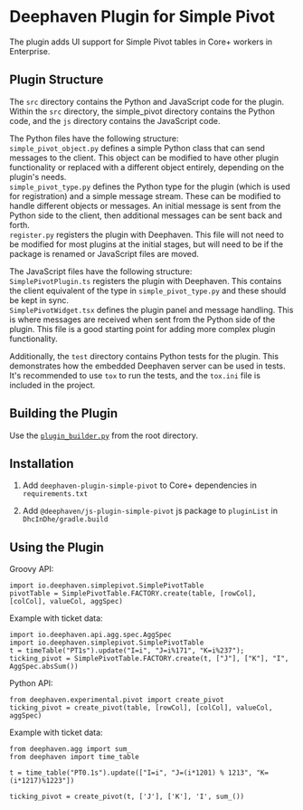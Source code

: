 # Deephaven Plugin for Simple Pivot

The plugin adds UI support for Simple Pivot tables in Core+ workers in Enterprise.

## Plugin Structure

The `src` directory contains the Python and JavaScript code for the plugin.  
Within the `src` directory, the simple_pivot directory contains the Python code, and the `js` directory contains the JavaScript code.  

The Python files have the following structure:  
`simple_pivot_object.py` defines a simple Python class that can send messages to the client. This object can be modified to have other plugin functionality or replaced with a different object entirely, depending on the plugin's needs.  
`simple_pivot_type.py` defines the Python type for the plugin (which is used for registration) and a simple message stream. These can be modified to handle different objects or messages. An initial message is sent from the Python side to the client, then additional messages can be sent back and forth.  
`register.py` registers the plugin with Deephaven. This file will not need to be modified for most plugins at the initial stages, but will need to be if the package is renamed or JavaScript files are moved.

The JavaScript files have the following structure:  
`SimplePivotPlugin.ts` registers the plugin with Deephaven. This contains the client equivalent of the type in `simple_pivot_type.py` and these should be kept in sync.  
`SimplePivotWidget.tsx` defines the plugin panel and message handling. This is where messages are received when sent from the Python side of the plugin. This file is a good starting point for adding more complex plugin functionality.  

Additionally, the `test` directory contains Python tests for the plugin. This demonstrates how the embedded Deephaven server can be used in tests.  
It's recommended to use `tox` to run the tests, and the `tox.ini` file is included in the project.  

## Building the Plugin

Use the [`plugin_builder.py`](../../README.md#using-plugin_builderpy) from the root directory.

## Installation

1. Add `deephaven-plugin-simple-pivot` to Core+ dependencies in `requirements.txt`
   
2. Add `@deephaven/js-plugin-simple-pivot` js package to `pluginList` in `DhcInDhe/gradle.build`

## Using the Plugin

Groovy API:
```
import io.deephaven.simplepivot.SimplePivotTable
pivotTable = SimplePivotTable.FACTORY.create(table, [rowCol], [colCol], valueCol, aggSpec)
```

Example with ticket data:
```
import io.deephaven.api.agg.spec.AggSpec
import io.deephaven.simplepivot.SimplePivotTable
t = timeTable("PT1s").update("I=i", "J=i%171", "K=i%237");
ticking_pivot = SimplePivotTable.FACTORY.create(t, ["J"], ["K"], "I", AggSpec.absSum())
```

Python API:
```
from deephaven.experimental.pivot import create_pivot
ticking_pivot = create_pivot(table, [rowCol], [colCol], valueCol, aggSpec)
```

Example with ticket data:
```
from deephaven.agg import sum_
from deephaven import time_table

t = time_table("PT0.1s").update(["I=i", "J=(i*1201) % 1213", "K=(i*1217)%1223"])

ticking_pivot = create_pivot(t, ['J'], ['K'], 'I', sum_())
```



